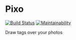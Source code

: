 # Pixo

[![Build Status](https://travis-ci.org/leocamelo/pixo.svg?branch=master)](https://travis-ci.org/leocamelo/pixo)
[![Maintainability](https://api.codeclimate.com/v1/badges/2ebbf1453e775b188cfa/maintainability)](https://codeclimate.com/github/leocamelo/pixo/maintainability)

Draw tags over your photos
